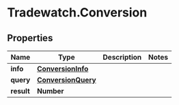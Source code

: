 # Tradewatch.Conversion

## Properties

Name | Type | Description | Notes
------------ | ------------- | ------------- | -------------
**info** | [**ConversionInfo**](ConversionInfo.md) |  | 
**query** | [**ConversionQuery**](ConversionQuery.md) |  | 
**result** | **Number** |  | 


